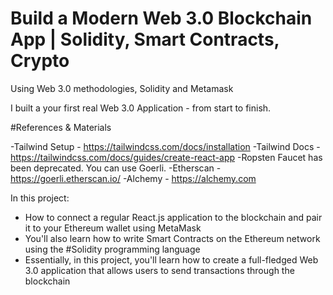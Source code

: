 # Build a Modern Web 3.0 Blockchain App | Solidity, Smart Contracts, Crypto

Using Web 3.0 methodologies, Solidity and Metamask 

I built a your first real Web 3.0 Application - from start to finish. 


#References & Materials

-Tailwind Setup - https://tailwindcss.com/docs/installation
-Tailwind Docs - https://tailwindcss.com/docs/guides/create-react-app
-Ropsten Faucet has been deprecated. You can use Goerli.
-Etherscan - https://goerli.etherscan.io/
-Alchemy - https://alchemy.com

In this project:
- How to connect a regular React.js application to the blockchain and pair it to your Ethereum wallet using MetaMask
- You'll also learn how to write Smart Contracts on the Ethereum network using the #Solidity programming language
- Essentially, in this project, you'll learn how to create a full-fledged Web 3.0 application that allows users to send transactions through the blockchain
